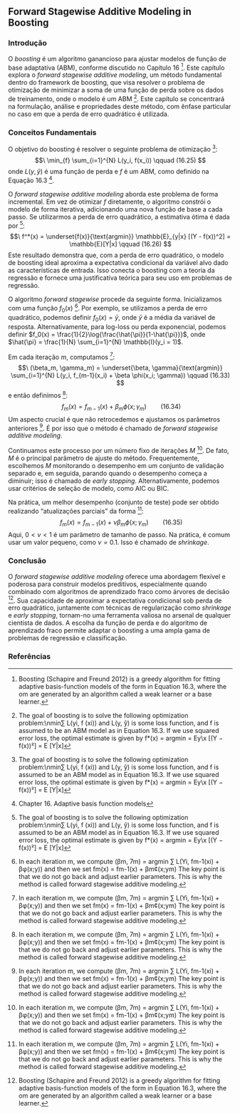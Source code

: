 ## Forward Stagewise Additive Modeling in Boosting

### Introdução
O *boosting* é um algoritmo ganancioso para ajustar modelos de função de base adaptativa (ABM), conforme discutido no Capítulo 16 [^554]. Este capítulo explora o *forward stagewise additive modeling*, um método fundamental dentro do framework de boosting, que visa resolver o problema de otimização de minimizar a soma de uma função de perda sobre os dados de treinamento, onde o modelo é um ABM [^555].  Este capítulo se concentrará na formulação, análise e propriedades deste método, com ênfase particular no caso em que a perda de erro quadrático é utilizada.

### Conceitos Fundamentais
O objetivo do boosting é resolver o seguinte problema de otimização [^555]:
$$\
\min_{f} \sum_{i=1}^{N} L(y_i, f(x_i)) \qquad (16.25)
$$
onde $L(y, \hat{y})$ é uma função de perda e $f$ é um ABM, como definido na Equação 16.3 [^1].

O *forward stagewise additive modeling* aborda este problema de forma incremental. Em vez de otimizar $f$ diretamente, o algoritmo constrói o modelo de forma iterativa, adicionando uma nova função de base a cada passo. Se utilizarmos a perda de erro quadrático, a estimativa ótima é dada por [^555]:
$$\
f^*(x) = \underset{f(x)}{\text{argmin}} \mathbb{E}_{y|x} [(Y - f(x))^2] = \mathbb{E}[Y|x] \qquad (16.26)
$$
Este resultado demonstra que, com a perda de erro quadrático, o modelo de boosting ideal aproxima a expectativa condicional da variável alvo dado as características de entrada. Isso conecta o boosting com a teoria da regressão e fornece uma justificativa teórica para seu uso em problemas de regressão.

O algoritmo *forward stagewise* procede da seguinte forma. Inicializamos com uma função $f_0(x)$ [^557]. Por exemplo, se utilizamos a perda de erro quadrático, podemos definir $f_0(x) = \bar{y}$, onde $\bar{y}$ é a média da variável de resposta. Alternativamente, para log-loss ou perda exponencial, podemos definir $f_0(x) = \frac{1}{2}\log{\frac{\hat{\pi}}{1-\hat{\pi}}}$, onde $\hat{\pi} = \frac{1}{N} \sum_{i=1}^{N} \mathbb{I}(y_i = 1)$.

Em cada iteração $m$, computamos [^557]:
$$\
(\beta_m, \gamma_m) = \underset{\beta, \gamma}{\text{argmin}} \sum_{i=1}^{N} L(y_i, f_{m-1}(x_i) + \beta \phi(x_i; \gamma)) \qquad (16.33)
$$
e então definimos [^557]:
$$\
f_m(x) = f_{m-1}(x) + \beta_m \phi(x; \gamma_m) \qquad (16.34)
$$
Um aspecto crucial é que não retrocedemos e ajustamos os parâmetros anteriores [^557]. É por isso que o método é chamado de *forward stagewise additive modeling*.

Continuamos este processo por um número fixo de iterações $M$ [^557]. De fato, $M$ é o principal parâmetro de ajuste do método. Frequentemente, escolhemos $M$ monitorando o desempenho em um conjunto de validação separado e, em seguida, parando quando o desempenho começa a diminuir; isso é chamado de *early stopping*. Alternativamente, podemos usar critérios de seleção de modelo, como AIC ou BIC.

Na prática, um melhor desempenho (conjunto de teste) pode ser obtido realizando “atualizações parciais” da forma [^557]:
$$\
f_m(x) = f_{m-1}(x) + \nu \beta_m \phi(x; \gamma_m) \qquad (16.35)
$$
Aqui, $0 < \nu < 1$ é um parâmetro de tamanho de passo. Na prática, é comum usar um valor pequeno, como $\nu = 0.1$. Isso é chamado de *shrinkage*.

### Conclusão

O *forward stagewise additive modeling* oferece uma abordagem flexível e poderosa para construir modelos preditivos, especialmente quando combinado com algoritmos de aprendizado fraco como árvores de decisão [^554]. Sua capacidade de aproximar a expectativa condicional sob perda de erro quadrático, juntamente com técnicas de regularização como *shrinkage* e *early stopping*, tornam-no uma ferramenta valiosa no arsenal de qualquer cientista de dados. A escolha da função de perda e do algoritmo de aprendizado fraco permite adaptar o boosting a uma ampla gama de problemas de regressão e classificação.

### Referências
[^1]: Chapter 16. Adaptive basis function models
[^554]: Boosting (Schapire and Freund 2012) is a greedy algorithm for fitting adaptive basis-function models of the form in Equation 16.3, where the om are generated by an algorithm called a weak learner or a base learner.
[^555]: The goal of boosting is to solve the following optimization problem:\nmin∑ L(yi, f (xi)) and L(y, ŷ) is some loss function, and f is assumed to be an ABM model as in Equation 16.3. If we use squared error loss, the optimal estimate is given by f*(x) = argmin = Ey\x [(Y − f(x))²] = E [Y|x]
[^557]: In each iteration m, we compute (βm, 7m) = argmin ∑ L(Yi, fm-1(xi) + βφ(x;y)) and then we set fm(x) = fm-1(x) + βm¢(x;ym) The key point is that we do not go back and adjust earlier parameters. This is why the method is called forward stagewise additive modeling.

<!-- END -->